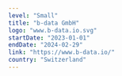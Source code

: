 ```yaml
---
level: "Small"
title: "b‑data GmbH"
logo: "www.b-data.io.svg"
startDate: "2023-01-01"
endDate: "2024-02-29"
link: "https://www.b-data.io/"
country: "Switzerland"
---
```

